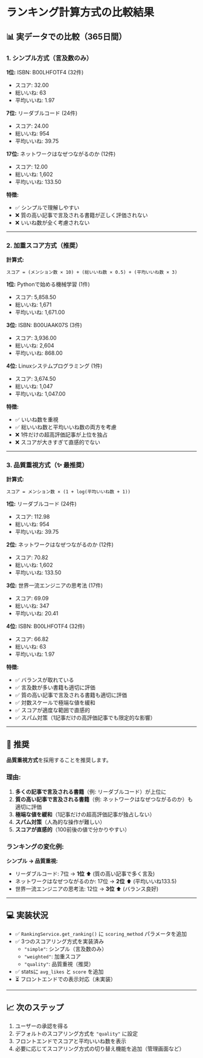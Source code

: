 # ランキング計算方式の比較結果

## 📊 実データでの比較（365日間）

### 1. シンプル方式（言及数のみ）

**1位:** ISBN: B00LHFOTF4 (32件)
- スコア: 32.00
- 総いいね: 63
- 平均いいね: 1.97

**7位:** リーダブルコード (24件)
- スコア: 24.00
- 総いいね: 954
- 平均いいね: 39.75

**17位:** ネットワークはなぜつながるのか (12件)
- スコア: 12.00
- 総いいね: 1,602
- 平均いいね: 133.50

**特徴:**
- ✅ シンプルで理解しやすい
- ❌ 質の高い記事で言及される書籍が正しく評価されない
- ❌ いいね数が全く考慮されない

---

### 2. 加重スコア方式（推奨）

**計算式:**
```
スコア = (メンション数 × 10) + (総いいね数 × 0.5) + (平均いいね数 × 3)
```

**1位:** Pythonで始める機械学習 (1件)
- スコア: 5,858.50
- 総いいね: 1,671
- 平均いいね: 1,671.00

**3位:** ISBN: B00UAAK07S (3件)
- スコア: 3,936.00
- 総いいね: 2,604
- 平均いいね: 868.00

**4位:** Linuxシステムプログラミング (1件)
- スコア: 3,674.50
- 総いいね: 1,047
- 平均いいね: 1,047.00

**特徴:**
- ✅ いいね数を重視
- ✅ 総いいね数と平均いいね数の両方を考慮
- ❌ 1件だけの超高評価記事が上位を独占
- ❌ スコアが大きすぎて直感的でない

---

### 3. 品質重視方式（✨ 最推奨）

**計算式:**
```
スコア = メンション数 × (1 + log(平均いいね数 + 1))
```

**1位:** リーダブルコード (24件)
- スコア: 112.98
- 総いいね: 954
- 平均いいね: 39.75

**2位:** ネットワークはなぜつながるのか (12件)
- スコア: 70.82
- 総いいね: 1,602
- 平均いいね: 133.50

**3位:** 世界一流エンジニアの思考法 (17件)
- スコア: 69.09
- 総いいね: 347
- 平均いいね: 20.41

**4位:** ISBN: B00LHFOTF4 (32件)
- スコア: 66.82
- 総いいね: 63
- 平均いいね: 1.97

**特徴:**
- ✅ バランスが取れている
- ✅ 言及数が多い書籍も適切に評価
- ✅ 質の高い記事で言及される書籍も適切に評価
- ✅ 対数スケールで極端な値を緩和
- ✅ スコアが適度な範囲で直感的
- ✅ スパム対策（1記事だけの高評価記事でも限定的な影響）

---

## 🎯 推奨

**品質重視方式**を採用することを推奨します。

### 理由:
1. **多くの記事で言及される書籍**（例: リーダブルコード）が上位に
2. **質の高い記事で言及される書籍**（例: ネットワークはなぜつながるのか）も適切に評価
3. **極端な値を緩和**（1記事だけの超高評価記事が独占しない）
4. **スパム対策**（人為的な操作が難しい）
5. **スコアが直感的**（100前後の値で分かりやすい）

### ランキングの変化例:

**シンプル → 品質重視:**
- リーダブルコード: 7位 → **1位** ⬆️ (質の高い記事で多く言及)
- ネットワークはなぜつながるのか: 17位 → **2位** ⬆️ (平均いいね133.5)
- 世界一流エンジニアの思考法: 12位 → **3位** ⬆️ (バランス良好)

---

## 💻 実装状況

- ✅ `RankingService.get_ranking()` に `scoring_method` パラメータを追加
- ✅ 3つのスコアリング方式を実装済み
  - `"simple"`: シンプル（言及数のみ）
  - `"weighted"`: 加重スコア
  - `"quality"`: 品質重視（推奨）
- ✅ statsに `avg_likes` と `score` を追加
- ⏳ フロントエンドでの表示対応（未実装）

---

## 📈 次のステップ

1. ユーザーの承認を得る
2. デフォルトのスコアリング方式を `"quality"` に設定
3. フロントエンドでスコアと平均いいね数を表示
4. 必要に応じてスコアリング方式の切り替え機能を追加（管理画面など）


